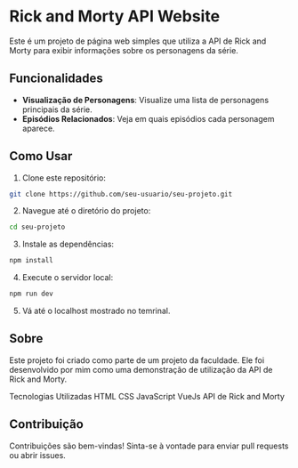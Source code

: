 # Rick and Morty API Website

Este é um projeto de página web simples que utiliza a API de Rick and Morty para exibir informações sobre os personagens da série.

## Funcionalidades

- **Visualização de Personagens**: Visualize uma lista de personagens principais da série.
- **Episódios Relacionados**: Veja em quais episódios cada personagem aparece.

## Como Usar

1. Clone este repositório:

```bash
git clone https://github.com/seu-usuario/seu-projeto.git
```
2. Navegue até o diretório do projeto:
```bash
cd seu-projeto
```
3. Instale as dependências:
```bash
npm install
```
4. Execute o servidor local:
```bash
npm run dev
```
5. Vá até o localhost mostrado no temrinal.

## Sobre
Este projeto foi criado como parte de um projeto da faculdade. Ele foi desenvolvido por mim como uma demonstração de utilização da API de Rick and Morty.

Tecnologias Utilizadas
HTML
CSS
JavaScript
VueJs
API de Rick and Morty

## Contribuição
Contribuições são bem-vindas! Sinta-se à vontade para enviar pull requests ou abrir issues.

